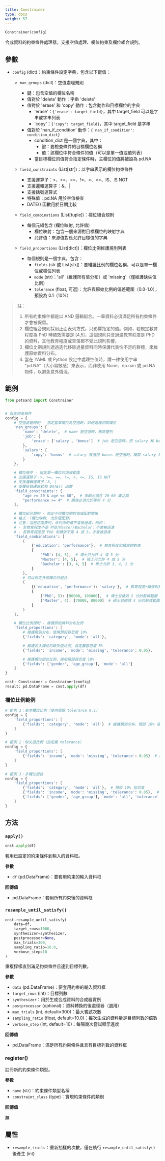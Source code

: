 ```yaml
---
title: Constrainer
type: docs
weight: 57
---
```



```python
Constrainer(config)
```

合成資料的約束條件處理器。支援空值處理、欄位約束及欄位組合規則。

## 參數

- `config` (dict)：約束條件設定字典，包含以下鍵值：

  - `nan_groups` (dict)：空值處理規則
    - 鍵：包含空值的欄位名稱
    - 值對於 'delete' 動作：字串 'delete'
    - 值對於 'erase' 和 'copy' 動作：包含動作和目標欄位的字典
      - 'erase'：`{'erase': target_field}`，其中 target_field 可以是字串或字串列表
      - 'copy'：`{'copy': target_field}`，其中 target_field 是字串
    - 值對於 'nan_if_condition' 動作：`{'nan_if_condition': condition_dict}`
      - condition_dict 是一個字典，其中：
        - 鍵：要檢查條件的目標欄位名稱
        - 值：該欄位中符合條件的值（可以是單一值或值列表）
      - 當目標欄位的值符合指定條件時，主欄位的值將被設為 pd.NA

  - `field_constraints` (List[str])：以字串表示的欄位約束條件
    - 支援運算子：>、>=、==、!=、<、<=、IS、IS NOT
    - 支援邏輯運算子：&、|
    - 支援括號運算式
    - 特殊值：pd.NA 用於空值檢查
    - DATE() 函數用於日期比較

  - `field_combinations` (List[tuple])：欄位組合規則
    - 每個元組包含 (欄位映射, 允許值)
      - 欄位映射：包含一個來源對目標欄位的映射字典
      - 允許值：來源值對應允許目標值的字典

  - `field_proportions` (List[dict])：欄位比例維護規則列表
    - 每個規則是一個字典，包含：
      - `fields` (str 或 List[str])：要維護比例的欄位名稱，可以是單一欄位或欄位列表
      - `mode` (str)：'all'（維護所有值分布）或 'missing'（僅維護缺失值比例）
      - `tolerance` (float, 可選)：允許與原始比例的偏差範圍（0.0-1.0），預設為 0.1（10%）

> 註：
> 1. 所有約束條件都是以 AND 邏輯組合。一筆資料必須滿足所有約束條件才會被保留。
> 2. 欄位組合規則採用正面表列方式，只影響指定的值。例如，若規定教育程度為 PhD 時績效需要是 [4,5]，這個規則只會過濾教育程度是 PhD 的資料，其他教育程度或空值都不受此規則影響。
> 3. 欄位比例規則透過迭代移除過量資料同時保護代表性不足的群體，來維護原始資料分布。
> 4. 當在 YAML 或 Python 設定中處理空值時，請一律使用字串 "pd.NA"（大小寫敏感）來表示，而非使用 None、np.nan 或 pd.NA 物件，以避免意外情況。

## 範例

```python
from petsard import Constrainer


# 設定約束條件
config = {
    # 空值處理規則 - 指定當某欄位為空值時，如何處理相關欄位
    'nan_groups': {
        'name': 'delete',  # name 是空值時，刪除整列
        'job': {
            'erase': ['salary', 'bonus']  # job 是空值時，把 salary 和 bonus 設為空值
        },
        'salary': {
            'copy': 'bonus'  # salary 有值但 bonus 是空值時，複製 salary 的值到 bonus
        }
    },

    # 欄位條件 - 指定單一欄位的值域範圍
    # 支援運算子：>, >=, ==, !=, <, <=, IS, IS NOT
    # 支援邏輯運算子：&, |
    # 支援括號運算式和 DATE() 函數
    'field_constraints': [
        "age >= 20 & age <= 60",  # 年齡必須在 20-60 歲之間
        "performance >= 4"  # 績效必須大於等於 4 分
    ],

    # 欄位組合規則 - 指定不同欄位間的值域配對關係
    # 格式：(欄位映射, 允許值配對)
    # 注意：這是正面表列，未列出的值不會被過濾，例如：
    # - 若教育程度不是 PhD/Master/Bachelor，不會被過濾
    # - 若教育程度是 PhD 但績效不是 4 或 5，才會被過濾
    'field_combinations': [
        (
            {'education': 'performance'},  # 教育程度和績效的對應
            {
                'PhD': [4, 5],  # 博士只允許 4 或 5 分
                'Master': [4, 5],  # 碩士只允許 4 或 5 分
                'Bachelor': [3, 4, 5]  # 學士允許 3, 4, 5 分
            }
        ),
        # 可以設定多個欄位的組合
        (
            {('education', 'performance'): 'salary'},  # 教育程度+績效對應薪資
            {
                ('PhD', 5): [90000, 100000],  # 博士且績效 5 分的薪資範圍
                ('Master', 4): [70000, 80000]  # 碩士且績效 4 分的薪資範圍
            }
        )
    ],

    # 欄位比例規則 - 維護原始資料分布比例
    'field_proportions': [
        # 維護類別分布，使用預設容忍度 10%
        {'fields': 'category', 'mode': 'all'},

        # 維護收入欄位的缺失值比例，自定義容忍度 5%
        {'fields': 'income', 'mode': 'missing', 'tolerance': 0.05},

        # 維護欄位組合比例，使用預設容忍度 10%
        {'fields': ['gender', 'age_group'], 'mode': 'all'}
    ]
}

cnst: Constrainer = Constrainer(config)
result: pd.DataFrame = cnst.apply(df)
```

### 欄位比例範例

```python
# 範例 1：基本欄位比例（使用預設 tolerance 0.1）
config = {
    'field_proportions': [
        {'fields': 'category', 'mode': 'all'}  # 維護類別分布，預設 10% 容忍度
    ]
}

# 範例 2：缺失值比例（自定義 tolerance）
config = {
    'field_proportions': [
        {'fields': 'income', 'mode': 'missing', 'tolerance': 0.05}  # 維護缺失比例，5% 容忍度
    ]
}

# 範例 3：多欄位組合
config = {
    'field_proportions': [
        {'fields': 'category', 'mode': 'all'},  # 預設 10% 容忍度
        {'fields': 'income', 'mode': 'missing', 'tolerance': 0.05},  # 自定義 5% 容忍度
        {'fields': ['gender', 'age_group'], 'mode': 'all', 'tolerance': 0.15}  # 自定義 15% 容忍度
    ]
}
```

## 方法

### `apply()`

```python
cnst.apply(df)
```

套用已設定的約束條件到輸入的資料框。

**參數**

- `df` (pd.DataFrame)：要套用約束的輸入資料框

**回傳值**

- pd.DataFrame：套用所有約束後的資料框

### `resample_until_satisfy()`

```python
cnst.resample_until_satisfy(
    data=df,
    target_rows=1000,
    synthesizer=synthesizer,
    postprocessor=None,
    max_trials=300,
    sampling_ratio=10.0,
    verbose_step=10
)
```

重複採樣直到滿足約束條件且達到目標列數。

**參數**

- `data` (pd.DataFrame)：要套用約束的輸入資料框
- `target_rows` (int)：目標列數
- `synthesizer`：用於生成合成資料的合成器實例
- `postprocessor` (optional)：資料轉換的後處理器（選用）
- `max_trials` (int, default=300)：最大嘗試次數
- `sampling_ratio` (float, default=10.0)：每次生成的資料量是目標列數的倍數
- `verbose_step` (int, default=10)：每隔幾次嘗試顯示進度

**回傳值**

- pd.DataFrame：滿足所有約束條件且具有目標列數的資料框

### register()

註冊新的約束條件類型。

**參數**

- `name` (str)：約束條件類型名稱
- `constraint_class` (type)：實現約束條件的類別

**回傳值**

無

## 屬性

- `resample_trails`：重新抽樣的次數，僅在執行 `resample_until_satisfy()` 後產生 (int)